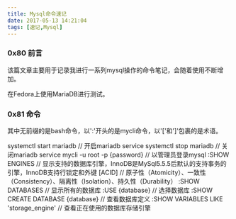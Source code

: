 ```yaml
---
title: Mysql命令速记
date: 2017-05-13 14:21:04
tags: [速记,Mysql]
---
```


### 0x80 前言

该篇文章主要用于记录我进行一系列mysql操作的命令笔记，会随着使用不断增加。

在Fedora上使用MariaDB进行测试。

### 0x81 命令

其中无前缀的是bash命令，以':'开头的是mycli命令，以'['和']'包裹的是术语。

systemctl start mariadb // 开启mariadb service
systemctl stop mariadb // 关闭mariadb service
mycli -u root -p {password} // 以管理员登录mysql
:SHOW ENGINES // 显示支持的数据库引擎，InnoDB是MySql5.5.5后默认的支持事务的引擎，InnoDB支持行锁定和外键
[ACID] // 原子性（Atomicity）、一致性（Consistency）、隔离性（Isolation）、持久性（Durability）
:SHOW DATABASES // 显示所有的数据库
:USE {database} // 选择数据库
:SHOW CREATE DATABASE {database} // 查看数据库定义
:SHOW VARIABLES LIKE 'storage_engine' // 查看正在使用的数据库存储引擎
